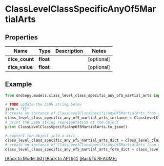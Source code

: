 # ClassLevelClassSpecificAnyOf5MartialArts


## Properties
Name | Type | Description | Notes
------------ | ------------- | ------------- | -------------
**dice_count** | **float** |  | [optional] 
**dice_value** | **float** |  | [optional] 

## Example

```python
from dnd5epy.models.class_level_class_specific_any_of5_martial_arts import ClassLevelClassSpecificAnyOf5MartialArts

# TODO update the JSON string below
json = "{}"
# create an instance of ClassLevelClassSpecificAnyOf5MartialArts from a JSON string
class_level_class_specific_any_of5_martial_arts_instance = ClassLevelClassSpecificAnyOf5MartialArts.from_json(json)
# print the JSON string representation of the object
print ClassLevelClassSpecificAnyOf5MartialArts.to_json()

# convert the object into a dict
class_level_class_specific_any_of5_martial_arts_dict = class_level_class_specific_any_of5_martial_arts_instance.to_dict()
# create an instance of ClassLevelClassSpecificAnyOf5MartialArts from a dict
class_level_class_specific_any_of5_martial_arts_form_dict = class_level_class_specific_any_of5_martial_arts.from_dict(class_level_class_specific_any_of5_martial_arts_dict)
```
[[Back to Model list]](../README.md#documentation-for-models) [[Back to API list]](../README.md#documentation-for-api-endpoints) [[Back to README]](../README.md)



